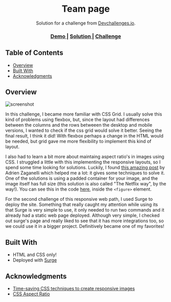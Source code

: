 <h1 align="center">Team page</h1>

<div align="center">
   Solution for a challenge from  <a href="http://devchallenges.io" target="_blank">Devchallenges.io</a>.
</div>

<div align="center">
  <h3>
    <a href="http://dc-rw-teampage.surge.sh/">
      Demo
    </a>
    <span> | </span>
    <a href="https://github.com/leticiavna/devchallenges-responsiveweb/tree/main/TeamPage">
      Solution
    </a>
    <span> | </span>
    <a href="https://devchallenges.io/challenges/hhmesazsqgKXrTkYkt0U">
      Challenge
    </a>
  </h3>
</div>

## Table of Contents

- [Overview](#overview)
- [Built With](#built-with)
- [Acknowledgments](#acknowledgments)

## Overview

![screenshot](./assets/final_desktop.png)

In this challenge, I became more familiar with CSS Grid. I usually solve this kind of problems using flexbox, but, since the layout had differences between the columns and the rows betweeen the desktop and mobile versions, I wanted to check if the css grid would solve it better. Seeing the final result, I think it did! With flexbox perhaps a change in the HTML would be needed, but grid gave me more flexibility to implement this kind of layout.

I also had to learn a bit more about maintaing aspect ratio's in images using CSS. I struggled a little with this implementing the responsive layouts, so I spend some time looking for solutions. Luckily, I found [this amazing post](https://adrienzaganelli.com/blog/time-saving-css-techniques-to-create-responsive-images/) by Adrien Zaganelli which helped me a lot: it gives some techniques to solve it. One of the solutions is using a padded container for your image, and the image itself has full size (this solution is also called "The Netflix way", by the way!). You can see this in the code [here](https://github.com/leticiavna/devchallenges-responsiveweb/blob/main/TeamPage/index.html#L21), inside the `<figure>` element.

For the second challenge of this responsive web path, I used Surge to deploy the site. Something that really caught my attention while using its that Surge is very simple to use, it only needed to run two commands and it already had a static web page deployed. Although very simple, I checked out surge's page and really liked to see that it has more integrations too, so we could use it in a bigger project. Definitively became one of my favorites!


## Built With

- HTML and CSS only!
- Deployed with [Surge](https://surge.sh/)

## Acknowledgments

- [Time-saving CSS techniques to create responsive images](https://adrienzaganelli.com/blog/time-saving-css-techniques-to-create-responsive-images/)
- [CSS Aspect Ratio](https://www.w3schools.com/howto/howto_css_aspect_ratio.asp)